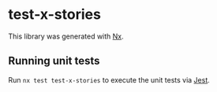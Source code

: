 # test-x-stories

This library was generated with [Nx](https://nx.dev).

## Running unit tests

Run `nx test test-x-stories` to execute the unit tests via [Jest](https://jestjs.io).
